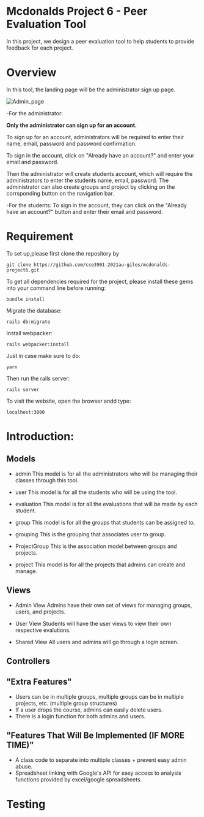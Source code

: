 # **Mcdonalds Project 6 - Peer Evaluation Tool**
In this project, we design a peer evaluation tool to help students to provide feedback for each project.

# **Overview**
In this tool, the landing page will be the administrator sign up page. 


![Admin_page](https://user-images.githubusercontent.com/70242213/144694978-29b6e9a8-8686-416c-bcf7-1d4075329185.png)

-For the administrator:

**Only the administrator can sign up for an account.** 

To sign up for an account, administrators will be required to enter their name, email, password and password confirmation. 

To sign in the account, click on "Already have an account?" and enter your email and password.

Then the administrator will create students account, which will require the administrators to enter the students name, email, password. The administrator can also create groups and project by clicking on the corrsponding button on the navigation bar.

-For the students:
To sign in the account, they can click on the "Already have an account?" button and enter their email and password.



# **Requirement**
To set up,please first clone the repository by 

    git clone https://github.com/cse3901-2021au-giles/mcdonalds-project6.git

To get all dependencies required for the project, please install these gems into your command line before running: 

    bundle install


Migrate the database:

    rails db:migrate
    
Install webpacker:

    rails webpacker:install

Just in case make sure to do:

    yarn

Then run the rails server:
 
    rails server
    
To visit the website, open the browser andd type: 

    localhost:3000
    
# **Introduction**:

## Models

- admin
    This model is for all the administrators who will be managing their classes through this tool.

- user
    This model is for all the students who will be using the tool.

- evaluation
    This model is for all the evaluations that will be made by each student.

- group
    This model is for all the groups that students can be assigned to.

- grouping
    This is the grouping that associates user to group.

- ProjectGroup
    This is the association model between groups and projects.

- project
    This model is for all the projects that admins can create and manage.


## Views

- Admin View
    Admins have their own set of views for managing groups, users, and projects.

- User View
    Students will have the user views to view their own respective evalutions.

- Shared View
    All users and admins will go through a login screen.

## Controllers

## "Extra Features"

- Users can be in multiple groups, multiple groups can be in multiple projects, etc. (multiple group structures)
- If a user drops the course, admins can easily delete users.
- There is a login function for both admins and users.

## "Features That Will Be Implemented (IF MORE TIME)" 
- A class code to separate into multiple classes + prevent easy admin abuse.
- Spreadsheet linking with Google's API for easy access to analysis functions provided by excel/google spreadsheets.

# **Testing**

